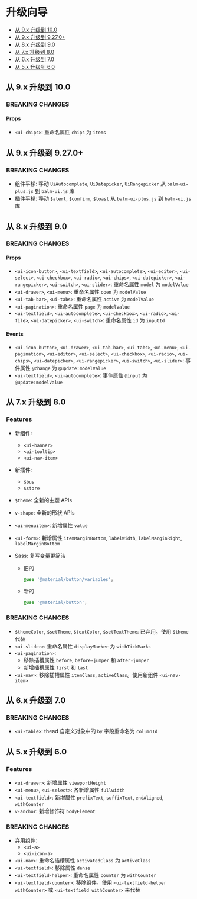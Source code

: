 # 升级向导

- <a href="javascript:void(0)" class="v-anchor" data-href="#up-to-10">从 9.x 升级到 10.0</a>
- <a href="javascript:void(0)" class="v-anchor" data-href="#up-to-9_27">从 9.x 升级到 9.27.0+</a>
- <a href="javascript:void(0)" class="v-anchor" data-href="#up-to-9">从 8.x 升级到 9.0</a>
- <a href="javascript:void(0)" class="v-anchor" data-href="#up-to-8">从 7.x 升级到 8.0</a>
- <a href="javascript:void(0)" class="v-anchor" data-href="#up-to-7">从 6.x 升级到 7.0</a>
- <a href="javascript:void(0)" class="v-anchor" data-href="#up-to-6">从 5.x 升级到 6.0</a>

<div id="up-to-10"></div>

## 从 9.x 升级到 10.0

### BREAKING CHANGES

#### Props

- `<ui-chips>`: 重命名属性 `chips` 为 `items`

<div id="up-to-9_27"></div>

## 从 9.x 升级到 9.27.0+

### BREAKING CHANGES

- 组件平移: 移动 `UiAutocomplete`, `UiDatepicker`, `UiRangepicker` 从 `balm-ui-plus.js` 到 `balm-ui.js` 库
- 插件平移: 移动 `$alert`, `$confirm`, `$toast` 从 `balm-ui-plus.js` 到 `balm-ui.js` 库

<div id="up-to-9"></div>

## 从 8.x 升级到 9.0

### BREAKING CHANGES

#### Props

- `<ui-icon-button>`, `<ui-textfield>`, `<ui-autocomplete>`, `<ui-editor>`, `<ui-select>`, `<ui-checkbox>`, `<ui-radio>`, `<ui-chips>`, `<ui-datepicker>`, `<ui-rangepicker>`, `<ui-switch>`, `<ui-slider>`: 重命名属性 `model` 为 `modelValue`
- `<ui-drawer>`, `<ui-menu>`: 重命名属性 `open` 为 `modelValue`
- `<ui-tab-bar>`, `<ui-tabs>`: 重命名属性 `active` 为 `modelValue`
- `<ui-pagination>`: 重命名属性 `page` 为 `modelValue`
- `<ui-textfield>`, `<ui-autocomplete>`, `<ui-checkbox>`, `<ui-radio>`, `<ui-file>`, `<ui-datepicker>`, `<ui-switch>`: 重命名属性 `id` 为 `inputId`

#### Events

- `<ui-icon-button>`, `<ui-drawer>`, `<ui-tab-bar>`, `<ui-tabs>`, `<ui-menu>`, `<ui-pagination>`, `<ui-editor>`, `<ui-select>`, `<ui-checkbox>`, `<ui-radio>`, `<ui-chips>`, `<ui-datepicker>`, `<ui-rangepicker>`, `<ui-switch>`, `<ui-slider>`: 事件属性 `@change` 为 `@update:modelValue`
- `<ui-textfield>`, `<ui-autocomplete>`: 事件属性 `@input` 为 `@update:modelValue`

<div id="up-to-8"></div>

## 从 7.x 升级到 8.0

### Features

- 新组件:
  - `<ui-banner>`
  - `<ui-tooltip>`
  - `<ui-nav-item>`
- 新插件:
  - `$bus`
  - `$store`
- `$theme`: 全新的主题 APIs
- `v-shape`: 全新的形状 APIs
- `<ui-menuitem>`: 新增属性 `value`
- `<ui-form>`: 新增属性 `itemMarginBottom`, `labelWidth`, `labelMarginRight`, `labelMarginBottom`
- Sass: 复写变量更简洁

  - 旧的

    ```scss
    @use '@material/button/variables';
    ```

  - 新的

    ```scss
    @use '@material/button';
    ```

### BREAKING CHANGES

- `$themeColor`, `$setTheme`, `$textColor`, `$setTextTheme`: 已弃用。使用 `$theme` 代替
- `<ui-slider>`: 重命名属性 `displayMarker` 为 `withTickMarks`
- `<ui-pagination>`:
  - 移除插槽属性 `before`, `before-jumper` 和 `after-jumper`
  - 新增插槽属性 `first` 和 `last`
- `<ui-nav>`: 移除插槽属性 `itemClass`, `activeClass`。使用新组件 `<ui-nav-item>`

<div id="up-to-7"></div>

## 从 6.x 升级到 7.0

### BREAKING CHANGES

- `<ui-table>`: thead 自定义对象中的 `by` 字段重命名为 `columnId`

<div id="up-to-6"></div>

## 从 5.x 升级到 6.0

### Features

- `<ui-drawer>`: 新增属性 `viewportHeight`
- `<ui-menu>`, `<ui-select>`: 各新增属性 `fullwidth`
- `<ui-textfield>`: 新增属性 `prefixText`, `suffixText`, `endAligned`, `withCounter`
- `v-anchor`: 新增修饰符 `bodyElement`

### BREAKING CHANGES

- 弃用组件:
  - `<ui-a>`
  - `<ui-icon-a>`
- `<ui-nav>`: 重命名插槽属性 `activatedClass` 为 `activeClass`
- `<ui-textfield>`: 移除属性 `dense`
- `<ui-textfield-helper>`: 重命名属性 `counter` 为 `withCounter`
- `<ui-textfield-counter>`: 移除组件。使用 `<ui-textfield-helper withCounter>` 或 `<ui-textfield withCounter>` 来代替
